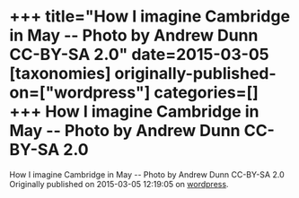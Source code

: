 +++
title="How I imagine Cambridge in May -- Photo by Andrew Dunn CC-BY-SA 2.0"
date=2015-03-05
[taxonomies]
originally-published-on=["wordpress"]
categories=[]
+++
How I imagine Cambridge in May -- Photo by Andrew Dunn CC-BY-SA 2.0
===================================================================

How I imagine Cambridge in May -- Photo by Andrew Dunn CC-BY-SA 2.0
Originally published on 2015-03-05 12:19:05 on [wordpress](https://skyfromme.wordpress.com/2015/03/05/libreoffice-around-the-world/kingscollegechapelwest/).
